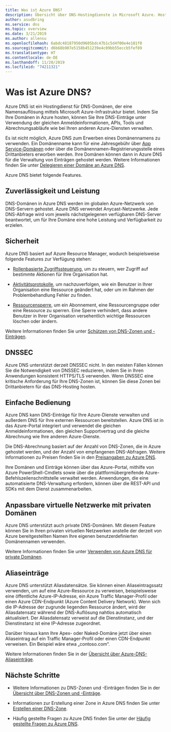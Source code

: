 ```yaml
---
title: Was ist Azure DNS?
description: Übersicht über DNS-Hostingdienste in Microsoft Azure. Hosten Ihrer Domäne in Microsoft Azure.
author: asudbring
ms.service: dns
ms.topic: overview
ms.date: 3/21/2019
ms.author: allensu
ms.openlocfilehash: 6abdc48187950d9605bdc47b1c5d4f00e4e181f0
ms.sourcegitcommit: d6b68b907e5158b451239e4c09bb55eccb5fef89
ms.translationtype: HT
ms.contentlocale: de-DE
ms.lasthandoff: 11/20/2019
ms.locfileid: "74211321"
---
```

# <a name="what-is-azure-dns"></a>Was ist Azure DNS?

Azure DNS ist ein Hostingdienst für DNS-Domänen, der eine Namensauflösung mittels Microsoft Azure-Infrastruktur bietet. Indem Sie Ihre Domänen in Azure hosten, können Sie Ihre DNS-Einträge unter Verwendung der gleichen Anmeldeinformationen, APIs, Tools und Abrechnungsabläufe wie bei Ihren anderen Azure-Diensten verwalten.

Es ist nicht möglich, Azure DNS zum Erwerben eines Domänennamens zu verwenden. Ein Domänenname kann für eine Jahresgebühr über [App Service-Domänen](https://docs.microsoft.com/azure/app-service/manage-custom-dns-buy-domain#buy-the-domain) oder über die Domänennamen-Registrierungsstelle eines Drittanbieters erworben werden. Ihre Domänen können dann in Azure DNS für die Verwaltung von Einträgen gehostet werden. Weitere Informationen finden Sie unter [Delegieren einer Domäne an Azure DNS](dns-domain-delegation.md).

Azure DNS bietet folgende Features.

## <a name="reliability-and-performance"></a>Zuverlässigkeit und Leistung

DNS-Domänen in Azure DNS werden im globalen Azure-Netzwerk von DNS-Servern gehostet. Azure DNS verwendet Anycast-Netzwerke. Jede DNS-Abfrage wird vom jeweils nächstgelegenen verfügbaren DNS-Server beantwortet, um für Ihre Domäne eine hohe Leistung und Verfügbarkeit zu erzielen.

## <a name="security"></a>Sicherheit

 Azure DNS basiert auf Azure Resource Manager, wodurch beispielsweise folgende Features zur Verfügung stehen:

* [Rollenbasierte Zugriffssteuerung](https://docs.microsoft.com/azure/azure-resource-manager/resource-group-overview), um zu steuern, wer Zugriff auf bestimmte Aktionen für Ihre Organisation hat.

* [Aktivitätsprotokolle](https://docs.microsoft.com/azure/azure-resource-manager/resource-group-overview), um nachzuverfolgen, wie ein Benutzer in Ihrer Organisation eine Ressource geändert hat, oder um im Rahmen der Problembehandlung Fehler zu finden.

* [Ressourcensperre](https://docs.microsoft.com/azure/azure-resource-manager/resource-group-lock-resources), um ein Abonnement, eine Ressourcengruppe oder eine Ressource zu sperren. Eine Sperre verhindert, dass andere Benutzer in Ihrer Organisation versehentlich wichtige Ressourcen löschen oder ändern.

Weitere Informationen finden Sie unter [Schützen von DNS-Zonen und -Einträgen](dns-protect-zones-recordsets.md). 

## <a name="dnssec"></a>DNSSEC

Azure DNS unterstützt derzeit DNSSEC nicht. In den meisten Fällen können Sie die Notwendigkeit von DNSSEC reduzieren, indem Sie in Ihren Anwendungen konsistent HTTPS/TLS verwenden. Wenn DNSSEC eine kritische Anforderung für Ihre DNS-Zonen ist, können Sie diese Zonen bei Drittanbietern für das DNS-Hosting hosten.

## <a name="ease-of-use"></a>Einfache Bedienung

 Azure DNS kann DNS-Einträge für Ihre Azure-Dienste verwalten und außerdem DNS für Ihre externen Ressourcen bereitstellen. Azure DNS ist in das Azure-Portal integriert und verwendet die gleichen Anmeldeinformationen, den gleichen Supportvertrag und die gleiche Abrechnung wie Ihre anderen Azure-Dienste. 

Die DNS-Abrechnung basiert auf der Anzahl von DNS-Zonen, die in Azure gehostet werden, und der Anzahl von empfangenen DNS-Abfragen. Weitere Informationen zu Preisen finden Sie in den [Preisangaben zu Azure DNS](https://azure.microsoft.com/pricing/details/dns/).

Ihre Domänen und Einträge können über das Azure-Portal, mithilfe von Azure PowerShell-Cmdlets sowie über die plattformübergreifende Azure-Befehlszeilenschnittstelle verwaltet werden. Anwendungen, die eine automatisierte DNS-Verwaltung erfordern, können über die REST-API und SDKs mit dem Dienst zusammenarbeiten.

## <a name="customizable-virtual-networks-with-private-domains"></a>Anpassbare virtuelle Netzwerke mit privaten Domänen

Azure DNS unterstützt auch private DNS-Domänen. Mit diesem Feature können Sie in Ihren privaten virtuellen Netzwerken anstelle der derzeit von Azure bereitgestellten Namen Ihre eigenen benutzerdefinierten Domänennamen verwenden.

Weitere Informationen finden Sie unter [Verwenden von Azure DNS für private Domänen](private-dns-overview.md).

## <a name="alias-records"></a>Aliaseinträge

Azure DNS unterstützt Aliasdatensätze. Sie können einen Aliaseintragssatz verwenden, um auf eine Azure-Ressource zu verweisen, beispielsweise eine öffentliche Azure-IP-Adresse, ein Azure Traffic Manager-Profil oder einen Azure CDN-Endpunkt (Azure Content Delivery Network). Wenn sich die IP-Adresse der zugrunde liegenden Ressource ändert, wird der Aliasdatensatz während der DNS-Auflösung nahtlos automatisch aktualisiert. Der Aliasdatensatz verweist auf die Dienstinstanz, und der Dienstinstanz ist eine IP-Adresse zugeordnet.

Darüber hinaus kann Ihre Apex- oder Naked-Domäne jetzt über einen Aliaseintrag auf ein Traffic Manager-Profil oder einen CDN-Endpunkt verweisen. Ein Beispiel wäre etwa „contoso.com“.

Weitere Informationen finden Sie in der [Übersicht über Azure-DNS-Aliaseinträge](dns-alias.md).

## <a name="next-steps"></a>Nächste Schritte

* Weitere Informationen zu DNS-Zonen und -Einträgen finden Sie in der [Übersicht über DNS-Zonen und -Einträge](dns-zones-records.md).

* Informationen zur Erstellung einer Zone in Azure DNS finden Sie unter [Erstellen einer DNS-Zone](./dns-getstarted-create-dnszone-portal.md).

* Häufig gestellte Fragen zu Azure DNS finden Sie unter der [Häufig gestellte Fragen zu Azure DNS](dns-faq.md).

